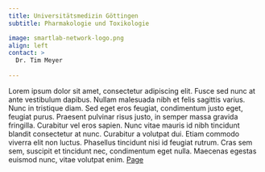 ```yaml
---
title: Universitätsmedizin Göttingen
subtitle: Pharmakologie und Toxikologie

image: smartlab-network-logo.png
align: left
contact: >
  Dr. Tim Meyer
  
---
```

Lorem ipsum dolor sit amet, consectetur adipiscing elit. Fusce sed nunc at ante vestibulum dapibus. Nullam malesuada nibh et felis sagittis varius. Nunc in tristique diam. Sed eget eros feugiat, condimentum justo eget, feugiat purus. Praesent pulvinar risus justo, in semper massa gravida fringilla. Curabitur vel eros sapien. Nunc vitae mauris id nibh tincidunt blandit consectetur at nunc. Curabitur a volutpat dui. Etiam commodo viverra elit non luctus. Phasellus tincidunt nisi id feugiat rutrum. Cras sem sem, suscipit et tincidunt nec, condimentum eget nulla. Maecenas egestas euismod nunc, vitae volutpat enim.
[Page](https://pharmacology.umg.eu/research/meyer-lab/)
